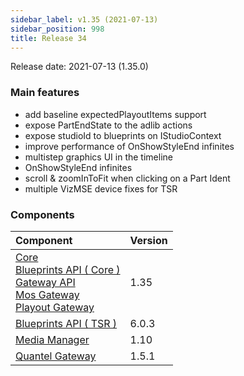 ```yaml
---
sidebar_label: v1.35 (2021-07-13)
sidebar_position: 998
title: Release 34
---
```


Release date: 2021-07-13 \(1.35.0\)

### Main features

- add baseline expectedPlayoutItems support
- expose PartEndState to the adlib actions
- expose studioId to blueprints on IStudioContext
- improve performance of OnShowStyleEnd infinites
- multistep graphics UI in the timeline
- OnShowStyleEnd infinites
- scroll & zoomInToFit when clicking on a Part Ident
- multiple VizMSE device fixes for TSR

### Components

| Component                                                                                                                                                                                                                                                                                                                                                                                                         | Version |
| :---------------------------------------------------------------------------------------------------------------------------------------------------------------------------------------------------------------------------------------------------------------------------------------------------------------------------------------------------------------------------------------------------------------- | :------ |
| [Core](https://github.com/nrkno/tv-automation-server-core) <br/> [Blueprints API ( Core )](https://www.npmjs.com/package/@sofie-automation/blueprints-integration)<br/>[Gateway API](https://www.npmjs.com/package/@sofie-automation/server-core-integration)<br/>[Mos Gateway](https://github.com/nrkno/tv-automation-mos-gateway)<br/>[Playout Gateway](https://github.com/nrkno/tv-automation-playout-gateway) | 1.35    |
| [Blueprints API ( TSR )](https://www.npmjs.com/package/timeline-state-resolver)                                                                                                                                                                                                                                                                                                                                   | 6.0.3   |
| [Media Manager](https://github.com/nrkno/tv-automation-media-management)                                                                                                                                                                                                                                                                                                                                          | 1.10    |
| [Quantel Gateway](https://github.com/nrkno/tv-automation-quantel-gateway)                                                                                                                                                                                                                                                                                                                                         | 1.5.1   |
